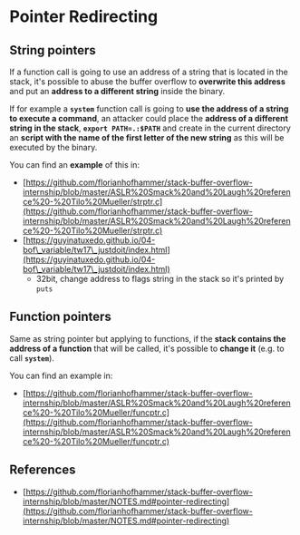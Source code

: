 # Pointer Redirecting





## String pointers

If a function call is going to use an address of a string that is located in the stack, it's possible to abuse the buffer overflow to **overwrite this address** and put an **address to a different string** inside the binary.

If for example a **`system`** function call is going to **use the address of a string to execute a command**, an attacker could place the **address of a different string in the stack**, **`export PATH=.:$PATH`** and create in the current directory an **script with the name of the first letter of the new string** as this will be executed by the binary.

You can find an **example** of this in:

* [https://github.com/florianhofhammer/stack-buffer-overflow-internship/blob/master/ASLR%20Smack%20and%20Laugh%20reference%20-%20Tilo%20Mueller/strptr.c](https://github.com/florianhofhammer/stack-buffer-overflow-internship/blob/master/ASLR%20Smack%20and%20Laugh%20reference%20-%20Tilo%20Mueller/strptr.c)
* [https://guyinatuxedo.github.io/04-bof\_variable/tw17\_justdoit/index.html](https://guyinatuxedo.github.io/04-bof\_variable/tw17\_justdoit/index.html)
  * 32bit, change address to flags string in the stack so it's printed by `puts`

## Function pointers

Same as string pointer but applying to functions, if the **stack contains the address of a function** that will be called, it's possible to **change it** (e.g. to call **`system`**).

You can find an example in:

* [https://github.com/florianhofhammer/stack-buffer-overflow-internship/blob/master/ASLR%20Smack%20and%20Laugh%20reference%20-%20Tilo%20Mueller/funcptr.c](https://github.com/florianhofhammer/stack-buffer-overflow-internship/blob/master/ASLR%20Smack%20and%20Laugh%20reference%20-%20Tilo%20Mueller/funcptr.c)

## References

* [https://github.com/florianhofhammer/stack-buffer-overflow-internship/blob/master/NOTES.md#pointer-redirecting](https://github.com/florianhofhammer/stack-buffer-overflow-internship/blob/master/NOTES.md#pointer-redirecting)




